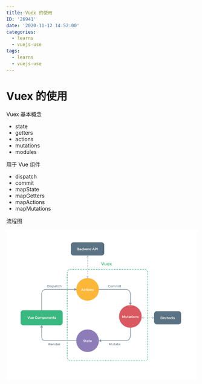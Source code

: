 ```yaml
---
title: Vuex 的使用
ID: '26941'
date: '2020-11-12 14:52:00'
categories:
  - learns
  - vuejs-use
tags:
  - learns
  - vuejs-use
---
```


# Vuex 的使用

Vuex 基本概念

- state
- getters
- actions
- mutations
- modules

用于 Vue 组件

- dispatch
- commit
- mapState
- mapGetters
- mapActions
- mapMutations

流程图

![](./images/578243104.png)
